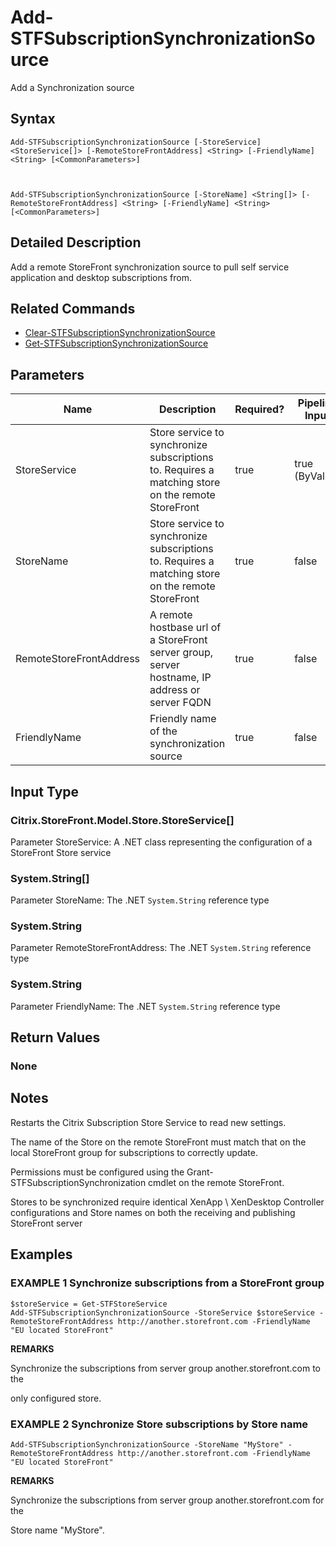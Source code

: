 ﻿# Add-STFSubscriptionSynchronizationSource

Add a Synchronization source

## Syntax

```
Add-STFSubscriptionSynchronizationSource [-StoreService] <StoreService[]> [-RemoteStoreFrontAddress] <String> [-FriendlyName] <String> [<CommonParameters>]



Add-STFSubscriptionSynchronizationSource [-StoreName] <String[]> [-RemoteStoreFrontAddress] <String> [-FriendlyName] <String> [<CommonParameters>]
```

## Detailed Description

Add a remote StoreFront synchronization source to pull self service application and desktop subscriptions from.

## Related Commands

* [Clear-STFSubscriptionSynchronizationSource](Clear-STFSubscriptionSynchronizationSource.md)
* [Get-STFSubscriptionSynchronizationSource](Get-STFSubscriptionSynchronizationSource.md)

## Parameters

| Name   | Description | Required? | Pipeline Input | Default Value |
| --- | --- | --- | --- | --- |
|StoreService|Store service to synchronize subscriptions to. Requires a matching store on the remote StoreFront|true|true (ByValue)| |
|StoreName|Store service to synchronize subscriptions to. Requires a matching store on the remote StoreFront|true|false| |
|RemoteStoreFrontAddress|A remote hostbase url of a StoreFront server group, server hostname, IP address or server FQDN|true|false| |
|FriendlyName|Friendly name of the synchronization source|true|false| |

## Input Type

### Citrix.StoreFront.Model.Store.StoreService[]

Parameter StoreService: A .NET class representing the configuration of a StoreFront Store service

### System.String[]

Parameter StoreName: The .NET `System.String` reference type

### System.String

Parameter RemoteStoreFrontAddress: The .NET `System.String` reference type

### System.String

Parameter FriendlyName: The .NET `System.String` reference type

## Return Values

### None

## Notes

Restarts the Citrix Subscription Store Service to read new settings.


The name of the Store on the remote StoreFront must match that on the local StoreFront group for subscriptions to correctly update.


Permissions must be configured using the Grant-STFSubscriptionSynchronization cmdlet on the remote StoreFront.


Stores to be synchronized require identical XenApp \ XenDesktop Controller configurations and Store names on both the receiving and publishing StoreFront server

## Examples

### EXAMPLE 1 Synchronize subscriptions from a StoreFront group

```
$storeService = Get-STFStoreService
Add-STFSubscriptionSynchronizationSource -StoreService $storeService -RemoteStoreFrontAddress http://another.storefront.com -FriendlyName "EU located StoreFront"
```

**REMARKS**

Synchronize the subscriptions from server group another.storefront.com to the 

only configured store.

### EXAMPLE 2 Synchronize Store subscriptions by Store name

```
Add-STFSubscriptionSynchronizationSource -StoreName "MyStore" -RemoteStoreFrontAddress http://another.storefront.com -FriendlyName "EU located StoreFront"
```

**REMARKS**

Synchronize the subscriptions from server group another.storefront.com for the 

Store name "MyStore".
